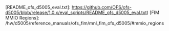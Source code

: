 [License quartus-0.0-0.01iofs-linux.run]: https://github.com/OFS/ofs-d5005/blob/release/1.0.x/license/quartus-0.0-0.01iofs-linux.run
[OFS D5005 FIM Github Branch]: https://github.com/OFS/ofs-d5005
[OFS FIM_COMMON Github Branch]: https://github.com/OFS/ofs-fim-common
[OPAE SDK Branch]: https://github.com/OFS/opae-sdk/tree/2.3.0-1
[OPAE SDK Tag]: https://github.com/OFS/opae-sdk/releases/tag/2.3.0-1
[OPAE SDK SIM Branch]: https://github.com/OFS/opae-sim/tree/2.3.0-1
[OPAE SDK SIM Tag]: https://github.com/OFS/opae-sim/releases/tag/2.3.0-1
[Linux DFL]: https://github.com/OFS/linux-dfl
[Kernel Driver Branch]: https://github.com/OFS/linux-dfl/tree/ofs-2022.3-2
[Kernel Driver Tag]: https://github.com/OFS/linux-dfl/releases/tag/ofs-2022.3-2
[OFS Release]: https://github.com/OFS/ofs-d5005/releases/
[Intel® Quartus® Prime Pro Edition Linux]: https://www.intel.com/content/www/us/en/software-kit/746666/intel-quartus-prime-pro-edition-design-software-version-22-3-for-linux.html


[Intel® FPGA Interface Manager Developer Guide: Open Stack for Intel® Stratix 10®]: /hw/d5005/dev_guides/fim_dev/ug_dev_fim_ofs_d5005/
[Qualified Servers]: https://www.intel.com/content/www/us/en/products/details/fpga/platforms/pac/d5005/view.html
[OFS Getting Started User Guide]: /hw/d5005/user_guides/ug_qs_ofs_d5005/ug_qs_ofs_d5005/
[Open FPGA Stack Reference Manual - MMIO Regions section]: /hw/d5005/reference_manuals/ofs_fim/mnl_fim_ofs_d5005/#7-mmio-regions
[Device Feature Header (DFH) structure]: /hw/d5005/reference_manuals/ofs_fim/mnl_fim_ofs_d5005/#721-device-feature-header-dfh-structure
[FPGA Device Feature List (DFL) Framework Overview]: https://github.com/ofs/linux-dfl/blob/fpga-ofs-dev/Documentation/fpga/dfl.rst#fpga-device-feature-list-dfl-framework-overview
[ofs-platform-afu-bbb]: https://github.com/OPAE/ofs-platform-afu-bbb
[Connecting an AFU to a Platform using PIM]: https://github.com/OFS/ofs-platform-afu-bbb/blob/master/plat_if_develop/ofs_plat_if/docs/PIM_AFU_interface.md
[OFS AFU Development Guide]: /hw/d5005/dev_guides/afu_dev/ug_dev_afu_d5005/
[example AFUs]: https://github.com/OFS/examples-afu.git
[PIM Tutorial]: https://github.com/OFS/examples-afu/tree/main/tutorial
[Non-PIM AFU Development]: https://github.com/OFS/examples-afu/tree/main/tutorial
[Unit Level Simulation]: /hw/d5005/dev_guides/fim_dev/ug_dev_fim_ofs_d5005/#412-unit-level-simulation

[Security User Guide: Intel® Open FPGA Stack for Intel® Stratix 10® FPGA]: https://github.com/otcshare/intel-ofs-docs/blob/main/d5005/user_guides/%20ug_security_ofs_d5005/ug-pac-security-d5005.md
[BMC User Guide]: https://github.com/otcshare/intel-ofs-docs/blob/main/d5005/user_guides/%20ug_security_ofs_d5005/ug-pac-security-d5005.md
[OPAE.io]: https://opae.github.io/latest/docs/fpga_tools/opae.io/opae.io.html
[OPAE GitHub]: https://github.com/OFS/opae-sdk

[5.0 OPAE Software Development Kit]: /hw/d5005/user_guides/ug_qs_ofs_d5005/ug_qs_ofs_d5005/#50-opae-software-development-kit
[Simulation User Guide: Open FPGA Stack for Intel Intel® Stratix 10® FPGA]: https://github.com/OFS/otcshare/blob/main/hw/docs/d5005/user_guides/ug_sim_ofs_d5005/ug_sim_ofs_d5005.md
[README_ofs_d5005_eval.txt]: https://github.com/OFS/ofs-d5005/blob/release/1.0.x/eval_scripts/README_ofs_d5005_eval.txt)
[FIM MMIO Regions]: /hw/d5005/reference_manuals/ofs_fim/mnl_fim_ofs_d5005/#mmio_regions

[Open FPGA Stack Technical Reference Manual]: /hw/d5005/reference_manuals/ofs_fim/mnl_fim_ofs_d5005/


[evaluation script]: https://github.com/OFS/ofs-d5005/tree/release/1.0.x/eval_scripts
[OFS]: https://github.com/OFS
[OFS GitHub page]: https://ofs.github.io
[DFL Wiki]: https://github.com/OPAE/linux-dfl/wiki
[Security User Guide: Intel Open FPGA Stack]: https://github.com/otcshare/ofs-bmc/
